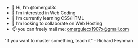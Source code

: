 - 👋 Hi, I’m @omergul3c
- 👀 I’m interested in Web Coding
- 🌱 I’m currently learning CSS/HTML
- 💞️ I’m looking to collaborate on Web Hosting
- 📫 you can freely mail me: omergulecx1907x@gmail.com

"If you want to master something, teach it" - Richard Feynman
